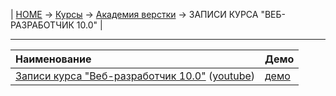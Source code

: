 | [HOME](https://github.com/vik-vavilikhin/vik-vavilikhin.github.io) 
&rarr; [Курсы](https://github.com/vik-vavilikhin/vik-vavilikhin.github.io/blob/master/readme/Courses.md) &rarr; [Академия верстки](https://github.com/vik-vavilikhin/GloAcademy) &rarr; ЗАПИСИ КУРСА "ВЕБ-РАЗРАБОТЧИК 10.0" |

-------------------------------------------------------------------------------
|                      Наименование                                    | Демо |
|:---------------------------------------------------------------------|:-----|
|[Записи курса "Веб-разработчик 10.0"](https://study.up-skills.ru/teach/control/stream/view/id/6290544) ([youtube](https://www.youtube.com/playlist?list=PLSoSRmO9N3gpF-zro3ERtgfx52nYwnyiz))|[демо]()|